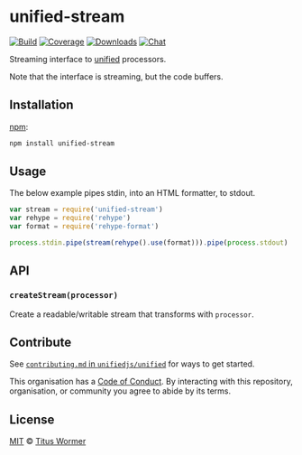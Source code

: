 # unified-stream

[![Build][build-badge]][build]
[![Coverage][coverage-badge]][coverage]
[![Downloads][downloads-badge]][downloads]
[![Chat][chat-badge]][chat]

Streaming interface to [unified][] processors.

Note that the interface is streaming, but the code buffers.

## Installation

[npm][]:

```bash
npm install unified-stream
```

## Usage

The below example pipes stdin, into an HTML formatter, to stdout.

```js
var stream = require('unified-stream')
var rehype = require('rehype')
var format = require('rehype-format')

process.stdin.pipe(stream(rehype().use(format))).pipe(process.stdout)
```

## API

### `createStream(processor)`

Create a readable/writable stream that transforms with `processor`.

## Contribute

See [`contributing.md` in `unifiedjs/unified`][contributing] for ways to get
started.

This organisation has a [Code of Conduct][coc].  By interacting with this
repository, organisation, or community you agree to abide by its terms.

## License

[MIT][license] © [Titus Wormer][author]

<!-- Definitions -->

[build-badge]: https://img.shields.io/travis/syntax-tree/unified-stream.svg

[build]: https://travis-ci.org/syntax-tree/unified-stream

[coverage-badge]: https://img.shields.io/codecov/c/github/syntax-tree/unified-stream.svg

[coverage]: https://codecov.io/github/syntax-tree/unified-stream

[downloads-badge]: https://img.shields.io/npm/dm/unified-stream.svg

[downloads]: https://www.npmjs.com/package/unified-stream

[chat-badge]: https://img.shields.io/badge/join%20the%20community-on%20spectrum-7b16ff.svg

[chat]: https://spectrum.chat/unified

[npm]: https://docs.npmjs.com/cli/install

[license]: license

[author]: https://wooorm.com

[unified]: https://github.com/unifiedjs/unified

[contributing]: https://github.com/unifiedjs/unified/blob/master/contributing.md

[coc]: https://github.com/unifiedjs/unified/blob/master/code-of-conduct.md
